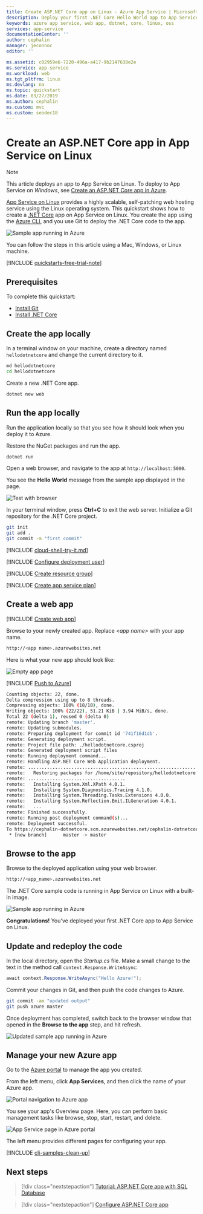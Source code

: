 ```yaml
---
title: Create ASP.NET Core app on Linux - Azure App Service | Microsoft Docs
description: Deploy your first .NET Core Hello World app to App Service on Linux in minutes.
keywords: azure app service, web app, dotnet, core, linux, oss
services: app-service
documentationCenter: ''
author: cephalin
manager: jeconnoc
editor: ''

ms.assetid: c02959e6-7220-496a-a417-9b2147638e2e
ms.service: app-service
ms.workload: web
ms.tgt_pltfrm: linux
ms.devlang: na
ms.topic: quickstart
ms.date: 03/27/2019
ms.author: cephalin
ms.custom: mvc
ms.custom: seodec18
---
```

# Create an ASP.NET Core app in App Service on Linux

> [!NOTE]
> This article deploys an app to App Service on Linux. To deploy to App Service on _Windows_, see [Create an ASP.NET Core app in Azure](../app-service-web-get-started-dotnet.md).
>

[App Service on Linux](app-service-linux-intro.md) provides a highly scalable, self-patching web hosting service using the Linux operating system. This quickstart shows how to create a [.NET Core](https://docs.microsoft.com/aspnet/core/) app on App Service on Linux. You create the app using the [Azure CLI](https://docs.microsoft.com/cli/azure/get-started-with-azure-cli), and you use Git to deploy the .NET Core code to the app.

![Sample app running in Azure](media/quickstart-dotnetcore/dotnet-browse-azure.png)

You can follow the steps in this article using a Mac, Windows, or Linux machine.

[!INCLUDE [quickstarts-free-trial-note](../../../includes/quickstarts-free-trial-note.md)]

## Prerequisites

To complete this quickstart:

* <a href="https://git-scm.com/" target="_blank">Install Git</a>
* <a href="https://www.microsoft.com/net/core/" target="_blank">Install .NET Core</a>

## Create the app locally

In a terminal window on your machine, create a directory named `hellodotnetcore` and change the current directory to it.

```bash
md hellodotnetcore
cd hellodotnetcore
```

Create a new .NET Core app.

```bash
dotnet new web
```

## Run the app locally

Run the application locally so that you see how it should look when you deploy it to Azure. 

Restore the NuGet packages and run the app.

```bash
dotnet run
```

Open a web browser, and navigate to the app at `http://localhost:5000`.

You see the **Hello World** message from the sample app displayed in the page.

![Test with browser](media/quickstart-dotnetcore/dotnet-browse-local.png)

In your terminal window, press **Ctrl+C** to exit the web server. Initialize a Git repository for the .NET Core project.

```bash
git init
git add .
git commit -m "first commit"
```

[!INCLUDE [cloud-shell-try-it.md](../../../includes/cloud-shell-try-it.md)]

[!INCLUDE [Configure deployment user](../../../includes/configure-deployment-user.md)]

[!INCLUDE [Create resource group](../../../includes/app-service-web-create-resource-group-linux.md)]

[!INCLUDE [Create app service plan](../../../includes/app-service-web-create-app-service-plan-linux.md)]

## Create a web app

[!INCLUDE [Create web app](../../../includes/app-service-web-create-web-app-dotnetcore-linux-no-h.md)]

Browse to your newly created app. Replace _&lt;app name>_ with your app name.

```bash
http://<app name>.azurewebsites.net
```

Here is what your new app should look like:

![Empty app page](media/quickstart-dotnetcore/dotnet-browse-created.png)

[!INCLUDE [Push to Azure](../../../includes/app-service-web-git-push-to-azure.md)] 

```bash
Counting objects: 22, done.
Delta compression using up to 8 threads.
Compressing objects: 100% (18/18), done.
Writing objects: 100% (22/22), 51.21 KiB | 3.94 MiB/s, done.
Total 22 (delta 1), reused 0 (delta 0)
remote: Updating branch 'master'.
remote: Updating submodules.
remote: Preparing deployment for commit id '741f16d1db'.
remote: Generating deployment script.
remote: Project file path: ./hellodotnetcore.csproj
remote: Generated deployment script files
remote: Running deployment command...
remote: Handling ASP.NET Core Web Application deployment.
remote: ...............................................................................................
remote:   Restoring packages for /home/site/repository/hellodotnetcore.csproj...
remote: ....................................
remote:   Installing System.Xml.XPath 4.0.1.
remote:   Installing System.Diagnostics.Tracing 4.1.0.
remote:   Installing System.Threading.Tasks.Extensions 4.0.0.
remote:   Installing System.Reflection.Emit.ILGeneration 4.0.1.
remote:   ...
remote: Finished successfully.
remote: Running post deployment command(s)...
remote: Deployment successful.
To https://cephalin-dotnetcore.scm.azurewebsites.net/cephalin-dotnetcore.git
 * [new branch]      master -> master
```

## Browse to the app

Browse to the deployed application using your web browser.

```bash
http://<app_name>.azurewebsites.net
```

The .NET Core sample code is running in App Service on Linux with a built-in image.

![Sample app running in Azure](media/quickstart-dotnetcore/dotnet-browse-azure.png)

**Congratulations!** You've deployed your first .NET Core app to App Service on Linux.

## Update and redeploy the code

In the local directory, open the _Startup.cs_ file. Make a small change to the text in the method call `context.Response.WriteAsync`:

```csharp
await context.Response.WriteAsync("Hello Azure!");
```

Commit your changes in Git, and then push the code changes to Azure.

```bash
git commit -am "updated output"
git push azure master
```

Once deployment has completed, switch back to the browser window that opened in the **Browse to the app** step, and hit refresh.

![Updated sample app running in Azure](media/quickstart-dotnetcore/dotnet-browse-azure-updated.png)

## Manage your new Azure app

Go to the <a href="https://portal.azure.com" target="_blank">Azure portal</a> to manage the app you created.

From the left menu, click **App Services**, and then click the name of your Azure app.

![Portal navigation to Azure app](./media/quickstart-dotnetcore/portal-app-service-list.png)

You see your app's Overview page. Here, you can perform basic management tasks like browse, stop, start, restart, and delete. 

![App Service page in Azure portal](media/quickstart-dotnetcore/portal-app-overview.png)

The left menu provides different pages for configuring your app. 

[!INCLUDE [cli-samples-clean-up](../../../includes/cli-samples-clean-up.md)]

## Next steps

> [!div class="nextstepaction"]
> [Tutorial: ASP.NET Core app with SQL Database](tutorial-dotnetcore-sqldb-app.md)

> [!div class="nextstepaction"]
> [Configure ASP.NET Core app](configure-language-dotnetcore.md)
